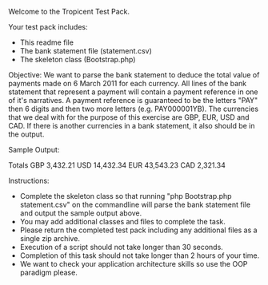 Welcome to the Tropicent Test Pack.


Your test pack includes:
* This readme file
* The bank statement file (statement.csv)
* The skeleton class (Bootstrap.php)


Objective:
We want to parse the bank statement to deduce the total value of payments made on 6 March 2011 for
each currency.  All lines of the bank statement that represent a payment will contain a payment 
reference in one of it's narratives.  A payment reference is guaranteed to be the letters "PAY" 
then 6 digits and then two more letters (e.g. PAY000001YB).  The currencies that we deal with for 
the purpose of this exercise are GBP, EUR, USD and CAD. 
If there is another currencies in a bank statement, it also should be in the output.


Sample Output:

Totals
GBP 3,432.21
USD 14,432.34
EUR 43,543.23
CAD 2,321.34


Instructions:
* Complete the skeleton class so that running "php Bootstrap.php statement.csv" on the commandline 
  will parse the bank statement file and output the sample output above.
* You may add additional classes and files to complete the task.
* Please return the completed test pack including any additional files as a single zip archive.
* Execution of a script should not take longer than 30 seconds.
* Completion of this task should not take longer than 2 hours of your time.
* We want to check your application architecture skills so use the OOP paradigm please.
